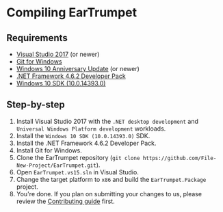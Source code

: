 # Compiling EarTrumpet

## Requirements
* [Visual Studio 2017](https://visualstudio.microsoft.com/vs/community/) (or newer)
* [Git for Windows](https://git-scm.com/download/win)
* [Windows 10 Anniversary Update](https://blogs.windows.com/windowsexperience/2016/08/02/how-to-get-the-windows-10-anniversary-update/#GD97Eq04wJA7S4P7.97) (or newer)
* [.NET Framework 4.6.2 Developer Pack](https://www.microsoft.com/net/download/thank-you/net462-developer-pack)
* [Windows 10 SDK (10.0.14393.0)](https://developer.microsoft.com/en-us/windows/downloads/sdk-archive)

## Step-by-step
1. Install Visual Studio 2017 with the `.NET desktop development` and `Universal Windows Platform development` workloads. 
2. Install the `Windows 10 SDK (10.0.14393.0)` SDK.
3. Install the .NET Framework 4.6.2 Developer Pack.
4. Install Git for Windows.
5. Clone the EarTrumpet repository (`git clone https://github.com/File-New-Project/EarTrumpet.git`).
6. Open `EarTrumpet.vs15.sln` in Visual Studio.
7. Change the target platform to `x86` and build the `EarTrumpet.Package` project.
8. You're done. If you plan on submitting your changes to us, please review the [Contributing guide](https://github.com/File-New-Project/EarTrumpet/blob/master/CONTRIBUTING.md) first.
